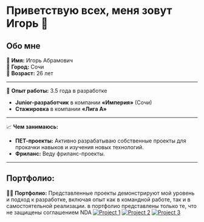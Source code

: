# Приветствую всех, меня зовут Игорь 👋
## Обо мне

👤 **Имя:** Игорь Абрамович  
📍 **Город:** Сочи  
🎂 **Возраст:** 26 лет  

---

💼 **Опыт работы:** 3.5 года в разработке  
- **Junior-разработчик** в компании **«Империя»** (Сочи)  
- **Стажировка** в компании **«Лига А»**

---

📈 **Чем занимаюсь:**
- **ПЕТ-проекты:** Активно разрабатываю собственные проекты для прокачки навыков и изучения новых технологий.
- **Фриланс:** Веду фриланс-проекты.

---


## Портфолио:
👨‍💻 **Портфолио:** Представленные проекты демонстрируют мой уровень и подход к разработке, включая опыт как в командной работе, так и в самостоятельной реализации. в портфолио представлены только те, что не защищены соглашением NDA
[![Project 1](https://via.placeholder.com/150)](https://lnkcode.github.io/chess/chess-build/)
[![Project 2](https://via.placeholder.com/150)](https://lnkcode.github.io/Cat-Energy/)
[![Project 3](https://via.placeholder.com/150)](https://lnkcode.github.io/1851473-device-36/)
